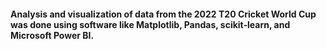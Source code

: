 #### Analysis and visualization of data from the 2022 T20 Cricket World Cup was done using software like Matplotlib, Pandas, scikit‑learn, and Microsoft Power BI.
